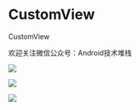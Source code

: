 # CustomView
CustomView


欢迎关注微信公众号：Android技术堆栈

![](https://mp.weixin.qq.com/mp/qrcode?scene=10000004&size=102&__biz=MzU3NzQ0MzYxMg==&mid=2247484187&idx=1&sn=2b1c27c33d5ca1e5f9cee9de2bd6b6cd&send_time=)


![](https://github.com/chaozhouzhang/CustomProgressView/blob/master/CPV.jpeg?raw=true)


![](https://github.com/chaozhouzhang/CustomProgressView/blob/master/DrawingBasis.jpeg?raw=true)


